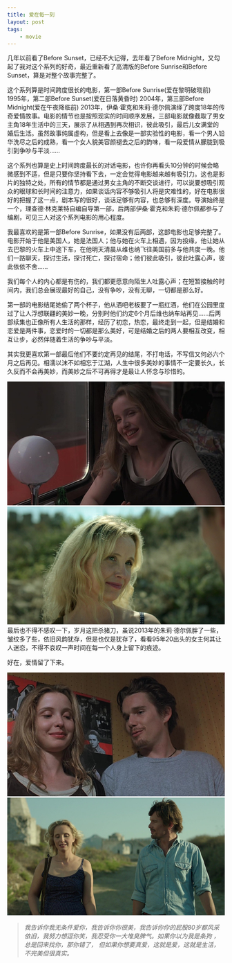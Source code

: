 ```yaml
--- 
title: 爱在每一刻
layout: post
tags: 
    - movie
---
```





几年以前看了Before Sunset，已经不大记得，去年看了Before Midnight，又勾起了我对这个系列的好奇，最近重新看了高清版的Before Sunrise和Before Sunset，算是对整个故事完整了。

这个系列算是时间跨度很长的电影，第一部Before Sunrise(爱在黎明破晓前) 1995年，第二部Before Sunset(爱在日落黄昏时) 2004年，第三部Before Midnight(爱在午夜降临前) 2013年，伊桑·霍克和朱莉·德尔佩演绎了跨度18年的传奇爱情故事。电影的情节也是按照现实的时间顺序发展，三部电影就像截取了男女主角18年生活中的三天，展示了从相遇到再次相识，彼此吸引，最后儿女满堂的婚后生活。虽然故事纯属虚构，但是看上去像是一部实验性的电影，看一个男人铅华洗尽之后的成熟，看一个女人貌美容颜褪去之后的韵味，看一段爱情从朦胧到吸引到争吵与平淡……

这个系列也算是史上时间跨度最长的对话电影，也许你再看头10分钟的时候会略微感到不适，但是只要你坚持看下去，一定会觉得电影越来越有吸引力。这也是影片的独特之处，所有的情节都是通过男女主角的不断交谈进行，可以说要想吸引观众的眼球和长时间的注意力，如果谈话内容不够吸引人将是灾难性的，好在电影很好的把握了这一点，剧本写的很好，谈话足够有内容，也总够有深度。导演始终是一个，理查德·林克莱特自编自导第一部，后两部伊桑·霍克和朱莉·德尔佩都参与了编剧，可见三人对这个系列电影的用心程度。

我最喜欢的是第一部Before Sunrise，如果没有后两部，这部电影也足够完整了。电影开始于他是美国人，她是法国人；他与她在火车上相遇，因为投缘，他让她从去巴黎的火车上中途下车，在他明天清晨从维也纳飞往美国前多与他共度一晚。他们一路聊天，探讨生活，探讨死亡，探讨宿命；他们彼此吸引，彼此吐露心声，彼此依依不舍……

我们每个人的内心都是有伤的，我们都更愿意向陌生人吐露心声；在短暂接触的时间内，我们总会展现最好的自己，没有争吵，没有无聊，一切都是那么好。

第一部的电影结尾她偷了两个杯子，他从酒吧老板要了一瓶红酒，他们在公园里度过了让人浮想联翩的美妙一晚，分别时他们约定6个月后维也纳车站再见……后两部续集也正像所有人生活的那样，经历了初恋，热恋，最终走到一起，但是结婚和恋爱是两件事，恋爱时的一切都是那么美好，可是结婚之后的两人要相互改变，相互让步，必然伴随着生活的争吵与平淡。

其实我更喜欢第一部最后他们不要约定再见的结尾，不打电话，不写信又何必六个月之后再见。相濡以沫不如相忘于江湖，人生中很多美妙的事情不一定要长久，长久反而不会再美妙，而美妙之后不可再得才是最让人怀念与珍惜的。

![](/pic/2014/8-21/3.jpg)
![](/pic/2014/8-21/1.jpg)
最后也不得不感叹一下，岁月这把杀猪刀，虽说2013年的朱莉·德尔佩胖了一些，皱纹多了些，依旧风韵犹存，但是也仅是犹存了，看看95年20出头的女主何其让人迷恋，不得不哀叹一声时间在每一个人身上留下的痕迹。

好在，爱情留了下来。

![](/pic/2014/8-21/4.jpg)
![](/pic/2014/8-21/2.jpg)

>*我告诉你我无条件爱你，我告诉你你很美，我告诉你你的屁股80岁都风采依旧，我努力想逗你笑，我忍受你一大堆臭脾气。如果你以为我是条狗 ，总是回来找你，那你错了， 但如果你想要真爱，这就是爱，这就是生活，不完美但很真实。*